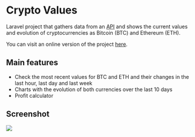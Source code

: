 # Crypto Values

Laravel project that gathers data from an <a href="https://coinmarketcap.com" target="_blank">API</a> and shows the current values and evolution of cryptocurrencies as Bitcoin (BTC) and Ethereum (ETH).

You can visit an online version of the project <a target="_blank" href="http://crypto.gdiasdasilva.com">here</a>.

## Main features

- Check the most recent values for BTC and ETH and their changes in the last hour, last day and last week
- Charts with the evolution of both currencies over the last 10 days
- Profit calculator

## Screenshot

<img src="http://i.imgur.com/VKuLNFQ.png">
